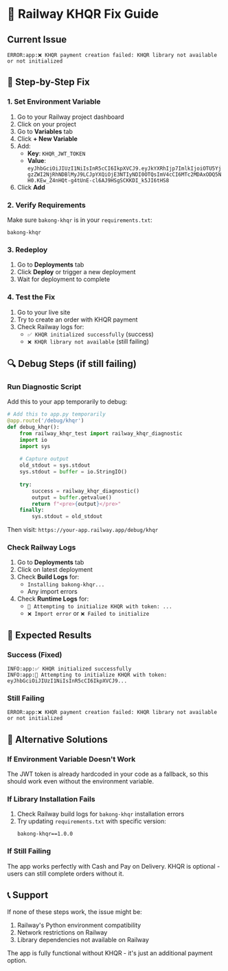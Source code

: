 # 🚂 Railway KHQR Fix Guide

## Current Issue
```
ERROR:app:❌ KHQR payment creation failed: KHQR library not available or not initialized
```

## 🔧 Step-by-Step Fix

### 1. Set Environment Variable
1. Go to your Railway project dashboard
2. Click on your project
3. Go to **Variables** tab
4. Click **+ New Variable**
5. Add:
   - **Key**: `KHQR_JWT_TOKEN`
   - **Value**: `eyJhbGciOiJIUzI1NiIsInR5cCI6IkpXVCJ9.eyJkYXRhIjp7ImlkIjoiOTU5YjgzZWI2NjRhNDBlMyJ9LCJpYXQiOjE3NTIyNDI0OTQsImV4cCI6MTc2MDAxODQ5NH0.KEw_Z4nHQt-g4tUnE-cl6AJ9HSgSCKKDI_k5JI6tHS8`
6. Click **Add**

### 2. Verify Requirements
Make sure `bakong-khqr` is in your `requirements.txt`:
```
bakong-khqr
```

### 3. Redeploy
1. Go to **Deployments** tab
2. Click **Deploy** or trigger a new deployment
3. Wait for deployment to complete

### 4. Test the Fix
1. Go to your live site
2. Try to create an order with KHQR payment
3. Check Railway logs for:
   - `✅ KHQR initialized successfully` (success)
   - `❌ KHQR library not available` (still failing)

## 🔍 Debug Steps (if still failing)

### Run Diagnostic Script
Add this to your app temporarily to debug:

```python
# Add this to app.py temporarily
@app.route('/debug/khqr')
def debug_khqr():
    from railway_khqr_test import railway_khqr_diagnostic
    import io
    import sys
    
    # Capture output
    old_stdout = sys.stdout
    sys.stdout = buffer = io.StringIO()
    
    try:
        success = railway_khqr_diagnostic()
        output = buffer.getvalue()
        return f"<pre>{output}</pre>"
    finally:
        sys.stdout = old_stdout
```

Then visit: `https://your-app.railway.app/debug/khqr`

### Check Railway Logs
1. Go to **Deployments** tab
2. Click on latest deployment
3. Check **Build Logs** for:
   - `Installing bakong-khqr...`
   - Any import errors
4. Check **Runtime Logs** for:
   - `🔧 Attempting to initialize KHQR with token: ...`
   - `❌ Import error` or `❌ Failed to initialize`

## 🎯 Expected Results

### Success (Fixed)
```
INFO:app:✅ KHQR initialized successfully
INFO:app:🔧 Attempting to initialize KHQR with token: eyJhbGciOiJIUzI1NiIsInR5cCI6IkpXVCJ9...
```

### Still Failing
```
ERROR:app:❌ KHQR payment creation failed: KHQR library not available or not initialized
```

## 🚨 Alternative Solutions

### If Environment Variable Doesn't Work
The JWT token is already hardcoded in your code as a fallback, so this should work even without the environment variable.

### If Library Installation Fails
1. Check Railway build logs for `bakong-khqr` installation errors
2. Try updating `requirements.txt` with specific version:
   ```
   bakong-khqr==1.0.0
   ```

### If Still Failing
The app works perfectly with Cash and Pay on Delivery. KHQR is optional - users can still complete orders without it.

## 📞 Support
If none of these steps work, the issue might be:
1. Railway's Python environment compatibility
2. Network restrictions on Railway
3. Library dependencies not available on Railway

The app is fully functional without KHQR - it's just an additional payment option.
